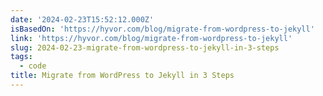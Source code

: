 ```yaml
---
date: '2024-02-23T15:52:12.000Z'
isBasedOn: 'https://hyvor.com/blog/migrate-from-wordpress-to-jekyll'
link: 'https://hyvor.com/blog/migrate-from-wordpress-to-jekyll'
slug: 2024-02-23-migrate-from-wordpress-to-jekyll-in-3-steps
tags:
  - code
title: Migrate from WordPress to Jekyll in 3 Steps
---
```


